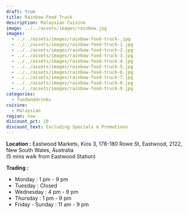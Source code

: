```yaml
---
draft: true
title: Rainbow Food Truck
description: Malaysian Cuisine
image: ../../assets/images/rainbow.jpg
images:
  - ../../assets/images/rainbow-food-truck-.jpg
  - ../../assets/images/rainbow-food-truck-1.jpg
  - ../../assets/images/rainbow-food-truck-2.jpg
  - ../../assets/images/rainbow-food-truck-3.jpg
  - ../../assets/images/rainbow-food-truck-4.jpg
  - ../../assets/images/rainbow-food-truck-5.jpg
  - ../../assets/images/rainbow-food-truck-6.jpg
  - ../../assets/images/rainbow-food-truck-7.jpg
  - ../../assets/images/rainbow-food-truck-8.jpg
  - ../../assets/images/rainbow-food-truck-9.jpg
categories:
  - foodanddrinks
cuisine:
  - Malaysian
region: nsw
discount_pct: 10
discount_text: Excluding Specials & Promotions
---
```


**Location :** Eastwood Markets, Kios 3, 178-180 Rowe St, Eastwood, 2122, New South Wales, Australia\
(5 mins walk from Eastwood Station)

**Trading :**

- Monday : 1 pm - 9 pm
- Tuesday : Closed
- Wednesday : 4 pm - 9 pm
- Thursday : 1 pm - 9 pm
- Friday - Sunday : 11 am - 9 pm
